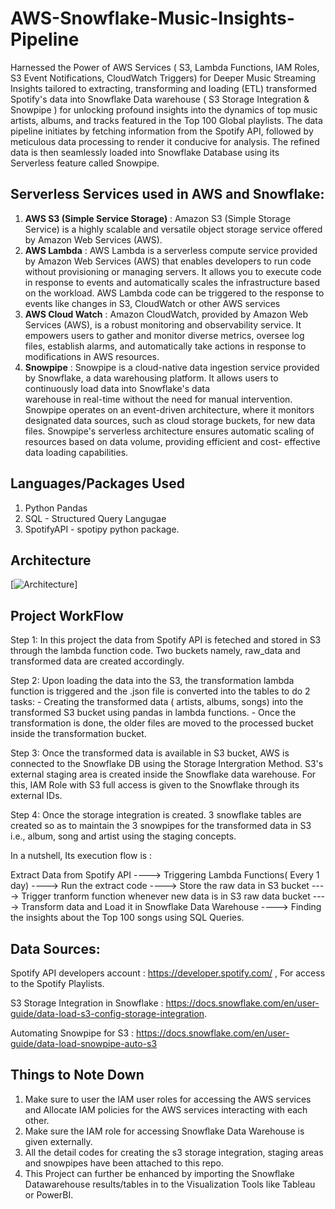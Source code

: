 # AWS-Snowflake-Music-Insights-Pipeline
 
Harnessed the Power of AWS Services ( S3, Lambda Functions, IAM Roles, S3 Event Notifications, CloudWatch Triggers) for Deeper Music Streaming Insights tailored to extracting, transforming and loading (ETL) transformed Spotify's data into Snowflake Data warehouse ( S3 Storage Integration & Snowpipe ) for unlocking profound insights into the dynamics of top music artists, albums, and tracks featured in the Top 100 Global playlists. The data pipeline initiates by fetching information from the Spotify API, followed by meticulous data processing to render it conducive for analysis. The refined data is then seamlessly loaded into Snowflake Database using its Serverless feature called Snowpipe. 

## Serverless Services used in AWS and Snowflake:

1. **AWS S3 (Simple Service Storage)**    :
    Amazon S3 (Simple Storage Service) is a highly scalable and versatile object storage service offered by Amazon Web Services (AWS).
2. **AWS Lambda**    :
    AWS Lambda is a serverless compute service provided by Amazon Web Services (AWS) that enables developers to run code without provisioning 
    or managing servers. It allows you to execute code in response to events and automatically scales the infrastructure based on the workload. 
    AWS Lambda code can be triggered to the response to events like changes in S3, CloudWatch or other AWS services
3. **AWS Cloud Watch**    :
    Amazon CloudWatch, provided by Amazon Web Services (AWS), is a robust monitoring and observability service. It 
    empowers users to gather and monitor diverse metrics, oversee log files, establish alarms, and automatically take actions in response 
    to modifications in AWS resources.
4. **Snowpipe** :
    Snowpipe is a cloud-native data ingestion service provided by Snowflake, a data warehousing platform. It allows users to continuously load data into Snowflake's data   
    warehouse in real-time without the need for manual intervention. Snowpipe operates on an event-driven architecture, where it monitors designated data sources, such as 
    cloud storage buckets, for new data files. Snowpipe's serverless architecture ensures automatic scaling of resources based on data volume, providing efficient and cost- 
    effective data loading capabilities.
   
## Languages/Packages Used

1. Python Pandas
2. SQL - Structured Query Langugae
2. SpotifyAPI - spotipy python package.

## Architecture

[![Architecture]([https://github.com/sarutlaa/Spotify-End-to-End-Data-Pipeline/assets/141533429/8b85c3c4-c633-4858-a9c1-daf14a81d1b9](https://github.com/sarutlaa/AWS-Snowflake-Music-Insights-Pipeline/blob/main/Architecture_ETL.jpg))]

## Project WorkFlow

Step 1: In this project the data from Spotify   API is feteched and stored in S3 through the lambda function code.
       Two buckets namely, raw_data and transformed data are created accordingly.
    
Step 2: Upon loading the data into the S3, the transformation lambda function is triggered and the .json file is 
       converted into the tables to do 2 tasks:
            - Creating the transformed data ( artists, albums, songs) into the transformed S3 bucket using pandas in lambda 
            functions. 
            - Once the transformation is done, the older files are moved to the processed bucket inside the transformation
            bucket.

Step 3: Once the transformed data is available in S3 bucket, AWS is connected to the Snowflake DB using the Storage Intergration Method. S3's external staging area is created inside the Snowflake data warehouse. For this, IAM Role with S3 full access is given to the Snowflake through its external IDs.
       
Step 4: Once the storage integration is created. 3 snowflake tables are created so as to maintain the 3 snowpipes for the transformed data in S3 i.e., album, song and artist using the staging concepts. 

In a nutshell, Its execution flow is :

Extract Data from Spotify API ----> Triggering Lambda Functions( Every 1 day) ----> Run the extract code ---->
Store the raw data in S3 bucket ----> Trigger tranform function whenever new data is in S3 raw data bucket ---->
Transform data and Load it in Snowflake Data Warehouse ----> Finding the insights about the Top 100 songs using SQL Queries. 

## Data Sources: 


Spotify API developers account : https://developer.spotify.com/ , For access to the Spotify Playlists.

S3 Storage Integration in Snowflake : https://docs.snowflake.com/en/user-guide/data-load-s3-config-storage-integration.

Automating Snowpipe for S3 : https://docs.snowflake.com/en/user-guide/data-load-snowpipe-auto-s3

## Things to Note Down
1. Make sure to user the IAM user roles for accessing the AWS services and Allocate IAM policies for the AWS services interacting with each other.
2. Make sure the IAM role for accessing Snowflake Data Warehouse is given externally.
3. All the detail codes for creating the s3 storage integration, staging areas and snowpipes have been attached to this repo. 
4. This Project can further be enhanced by importing the Snowflake Datawarehouse results/tables in to the Visualization Tools like Tableau or PowerBI.












